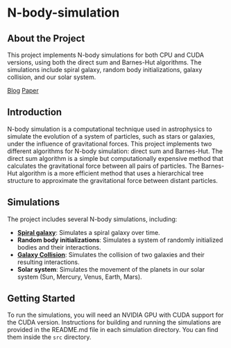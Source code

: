 # N-body-simulation

## About the Project

This project implements N-body simulations for both CPU and CUDA versions, using both the direct sum and Barnes-Hut algorithms. The simulations include spiral galaxy, random body initializations, galaxy collision, and our solar system.

[Blog](https://medium.com/@hsinhungw/optimizing-n-body-simulation-with-barnes-hut-algorithm-and-cuda-c76e78228c28)
[Paper](https://hsin-hung.github.io/N-body-simulation/report.pdf)

## Introduction

N-body simulation is a computational technique used in astrophysics to simulate the evolution of a system of particles, such as stars or galaxies, under the influence of gravitational forces. This project implements two different algorithms for N-body simulation: direct sum and Barnes-Hut. The direct sum algorithm is a simple but computationally expensive method that calculates the gravitational force between all pairs of particles. The Barnes-Hut algorithm is a more efficient method that uses a hierarchical tree structure to approximate the gravitational force between distant particles.

## Simulations

The project includes several N-body simulations, including:

* **[Spiral galaxy](https://youtu.be/Sap3lGzhlzE)**: Simulates a spiral galaxy over time.
* **Random body initializations**: Simulates a system of randomly initialized bodies and their interactions.
* **[Galaxy Collision](https://youtu.be/Krb5nEYRVaM)**: Simulates the collision of two galaxies and their resulting interactions.
* **Solar system**: Simulates the movement of the planets in our solar system (Sun, Mercury, Venus, Earth, Mars).

## Getting Started

To run the simulations, you will need an NVIDIA GPU with CUDA support for the CUDA version. Instructions for building and running the simulations are provided in the README.md file in each simulation directory. You can find them inside the `src` directory.